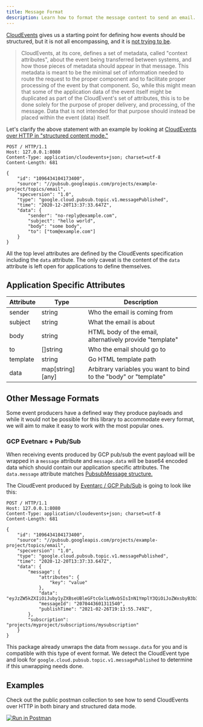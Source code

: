 ```yaml
---
title: Message Format
description: Learn how to format the message content to send an email.
---
```


[CloudEvents][cloud-events] gives us a starting point for defining how events should be structured, but it is not
all encompassing, and it is [not trying to be][cloud-event-goals].

> CloudEvents, at its core, defines a set of metadata, called "context attributes", about the event being transferred 
  between systems, and how those pieces of metadata should appear in that message. This metadata is meant to be the 
  minimal set of information needed to route the request to the proper component and to facilitate proper processing 
  of the event by that component. So, while this might mean that some of the application data of the event itself 
  might be duplicated as part of the CloudEvent's set of attributes, this is to be done solely for the purpose of 
  proper delivery, and processing, of the message. Data that is not intended for that purpose should instead be 
  placed within the event (data) itself.

Let's clarify the above statement with an example by looking at
[CloudEvents over HTTP in "structured content mode."][cloud-event-http]

```http
POST / HTTP/1.1
Host: 127.0.0.1:8080
Content-Type: application/cloudevents+json; charset=utf-8
Content-Length: 681

{
    "id": "1096434104173400",
    "source": "//pubsub.googleapis.com/projects/example-project/topics/email",
    "specversion": "1.0",
    "type": "google.cloud.pubsub.topic.v1.messagePublished",
    "time": "2020-12-20T13:37:33.647Z",
    "data": {
        "sender": "no-reply@example.com",
        "subject": "hello world",
        "body": "some body",
        "to": ["tom@example.com"]
    }
}
```

All the top level attributes are defined by the CloudEvents specification including the `data` attribute. The only
caveat is the content of the `data` attribute is left open for applications to define themselves.

## Application Specific Attributes

| Attribute | Type             | Description                                                      |
|-----------|------------------|------------------------------------------------------------------|
| sender    | string           | Who the email is coming from                                     |
| subject   | string           | What the email is about                                          |
| body      | string           | HTML body of the email, alternatively provide "template"         |
| to        | []string         | Who the email should go to                                       |
| template  | string           | Go HTML template path                                            |
| data      | map[string][any] | Arbitrary variables you want to bind to the "body" or "template" |


## Other Message Formats
Some event producers have a defined way they produce payloads and while it would not be possible for this library
to accommodate every format, we will aim to make it easy to work with the most popular ones.

### GCP Evetnarc + Pub/Sub 
When receiving events produced by GCP pub/sub the event payload will be wrapped in a `message` attribute and 
`message.data` will be base64 encoded data which should contain our application specific attributes. The `data.message`
attribute matches [PubsubMessage structure.][gcp-pub-sub-message] 

The CloudEvent produced by [Eventarc / GCP Pub/Sub][eventarc] is going to look like this:
```http
POST / HTTP/1.1
Host: 127.0.0.1:8080
Content-Type: application/cloudevents+json; charset=utf-8
Content-Length: 681

{
    "id": "1096434104173400",
    "source": "//pubsub.googleapis.com/projects/example-project/topics/email",
    "specversion": "1.0",
    "type": "google.cloud.pubsub.topic.v1.messagePublished",
    "time": "2020-12-20T13:37:33.647Z",
    "data": {
        "message": {
            "attributes": {
                "key": "value"
            },
            "data": "eyJzZW5kZXIiOiJuby1yZXBseUBleGFtcGxlLmNvbSIsInN1YmplY3QiOiJoZWxsbyB3b3JsZCIsImJvZHkiOiJzb21lIGJvZHkiLCJ0byI6WyJzb21lYm9keUBleGFtcGxlLmNvbSJdfQo=",
            "messageId": "2070443601311540",
            "publishTime": "2021-02-26T19:13:55.749Z",
        },
        "subscription": "projects/myproject/subscriptions/mysubscription"
    }
}
```

This package already unwraps the data from `message.data` for you and is compatible with this type of event format.
We detect the CloudEvent type and look for `google.cloud.pubsub.topic.v1.messagePublished` to determine if this 
unwrapping needs done.

## Examples
Check out the public postman collection to see how to send CloudEvents over HTTP in both binary and structured data
mode.

[![Run in Postman](https://run.pstmn.io/button.svg)](https://app.getpostman.com/run-collection/135269-e02c0d1c-05d4-4cbe-b3e6-edc2d88a7dd1?action=collection%2Ffork&source=rip_markdown&collection-url=entityId%3D135269-e02c0d1c-05d4-4cbe-b3e6-edc2d88a7dd1%26entityType%3Dcollection%26workspaceId%3Dfd4b13b1-1b61-4a2a-9a77-f7e2158f0514)

[cloud-events]: https://cloudevents.io/
[cloud-event-goals]: https://github.com/cloudevents/spec/blob/main/cloudevents/primer.md#design-goals
[cloud-event-http]: https://github.com/cloudevents/spec/blob/main/cloudevents/bindings/http-protocol-binding.md#32-structured-content-mode
[gcp-pub-sub-message]: https://cloud.google.com/pubsub/docs/reference/rest/v1/PubsubMessage
[eventarc]: https://cloud.google.com/eventarc/docs/overview
